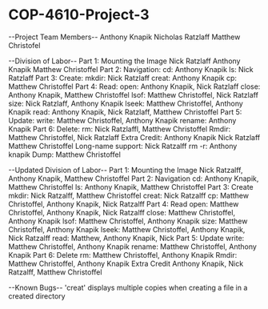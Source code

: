 # COP-4610-Project-3

--Project Team Members-- 
Anthony Knapik
Nicholas Ratzlaff
Matthew Christofel

--Division of Labor--
Part 1: Mounting the Image
    Nick Ratzlaff Anthony Knapik Matthew Christoffel 
Part 2: Navigation:
    cd: Anthony Knapik
    ls: Nick Ratzlaff
Part 3: Create: 
    mkdir: Nick Ratzlaff 
    creat: Anthony Knapik
    cp:  Matthew Christoffel
Part 4: Read:
    open: Anthony Knapik, Nick Ratzlaff
    close: Anthony Knapik, Matthew Christoffel
    lsof: Matthew Christoffel, Nick Ratzlaff
    size: Nick Ratzlaff, Anthony Knapik
    lseek: Matthew Christoffel, Anthony Knapik
    read: Anthony Knapik, Nick Ratzlaff, Matthew Christoffel
Part 5: Update:
    write: Matthew Christoffel, Anthony Knapik
    rename: Anthony Knapik
Part 6: Delete:
    rm: Nick Ratzlaffl, Matthew Christoffel 
    Rmdir: Matthew Christoffel, Nick Ratzlaff
Extra Credit: 
Anthony Knapik Nick Ratzlaff Matthew Christoffel 
	Long-name support: Nick Ratzalff
	rm -r: Anthony knapik
	Dump: Matthew Christoffel

--Updated Division of Labor--
Part 1: Mounting the Image
    Nick Ratzalff, Anthony Knapik, Matthew Christoffel
Part 2: Navigation
    cd: Anthony Knapik, Matthew Christoffel
    ls: Anthony Knapik, Matthew Christoffel
Part 3: Create
    mkdir: Nick Ratzalff, Matthew Christoffel
    creat: Nick Ratzalff
    cp:  Matthew Christoffel, Anthony Knapik, Nick Ratzalff
Part 4: Read
    open: Matthew Christoffel, Anthony Knapik, Nick Ratzalff
    close: Matthew Christoffel, Anthony Knapik
    lsof: Matthew Christoffel, Anthony Knapik
    size: Matthew Christoffel, Anthony Knapik
    lseek: Matthew Christoffel, Anthony Knapik, Nick Ratzalff
    read: Matthew, Anthony Knapik, Nick
Part 5: Update
    write: Matthew Christoffel, Anthony Knapik
    rename: Matthew Christoffel, Anthony Knapik
Part 6: Delete
    rm: Matthew Christoffel, Anthony Knapik
    Rmdir: Matthew Christoffel, Anthony Knapik
Extra Credit
    Anthony Knapik, Nick Ratzalff, Matthew Christoffel

--Known Bugs-- 
'creat' displays multiple copies when creating a file in a created directory

